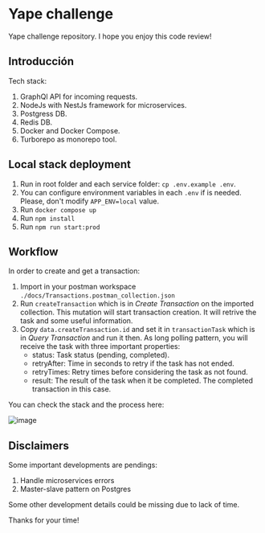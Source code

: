 # Yape challenge

Yape challenge repository. I hope you enjoy this code review!

## Introducción

Tech stack:

1. GraphQl API for incoming requests.
2. NodeJs with NestJs framework for microservices.
3. Postgress DB.
4. Redis DB.
5. Docker and Docker Compose.
6. Turborepo as monorepo tool.

## Local stack deployment

1. Run in root folder and each service folder: `cp .env.example .env`.
2. You can configure environment variables in each `.env` if is needed. Please, don't modify `APP_ENV=local` value.
3. Run `docker compose up`
4. Run `npm install`
5. Run `npm run start:prod`

## Workflow

In order to create and get a transaction:

1. Import in your postman workspace `./docs/Transactions.postman_collection.json`
2. Run `createTransaction` which is in *Create Transaction* on the imported collection. This mutation will start transaction creation. It will retrive the task and some useful information.
3. Copy `data.createTransaction.id` and set it in `transactionTask` which is in *Query Transaction* and run it then. As long polling pattern, you will receive the task with three important properties:
   - status: Task status (pending, completed).
   - retryAfter: Time in seconds to retry if the task has not ended.
   - retryTimes: Retry times before considering the task as not found.
   - result: The result of the task when it be completed. The completed transaction in this case.

You can check the stack and the process here:

![image](https://github.com/sjardon/app-nodejs-codechallenge/assets/71879650/5c499ac4-75c9-4c21-b2d2-89d28b389b92)

## Disclaimers

Some important developments are pendings:

1. Handle microservices errors
2. Master-slave pattern on Postgres

Some other development details could be missing due to lack of time.

Thanks for your time!
